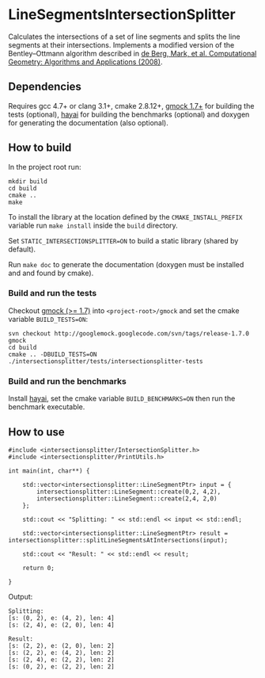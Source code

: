 # LineSegmentsIntersectionSplitter

Calculates the intersections of a set of line segments and splits the line segments at their intersections.
Implements a modified version of the Bentley–Ottmann algorithm described in [de Berg, Mark, et al. Computational Geometry: Algorithms and Applications (2008)](http://link.springer.com/book/10.1007/978-3-540-77974-2).

## Dependencies

Requires gcc 4.7+ or clang 3.1+, cmake 2.8.12+, [gmock 1.7+](https://code.google.com/p/googlemock/) for building the tests (optional),
[hayai](https://github.com/nickbruun/hayai) for building the benchmarks (optional) and doxygen for generating the documentatíon (also optional).

## How to build

In the project root run:
~~~~~~~~~~~~~{.txt}
mkdir build
cd build
cmake ..
make
~~~~~~~~~~~~~
To install the library at the location defined by the `CMAKE_INSTALL_PREFIX` variable run `make install` inside the `build` directory.

Set `STATIC_INTERSECTIONSPLITTER=ON` to build a static library (shared by default).

Run `make doc` to generate the documentation (doxygen must be installed and and found by cmake).

### Build and run the tests

Checkout [gmock (>= 1.7)](https://code.google.com/p/googlemock/source/checkout) into `<project-root>/gmock` and set the cmake variable `BUILD_TESTS=ON`:

~~~~~~~~~~~~~{.txt}
svn checkout http://googlemock.googlecode.com/svn/tags/release-1.7.0 gmock
cd build
cmake .. -DBUILD_TESTS=ON
./intersectionsplitter/tests/intersectionsplitter-tests
~~~~~~~~~~~~~

### Build and run the benchmarks

Install [hayai](https://github.com/nickbruun/hayai), set the cmake variable `BUILD_BENCHMARKS=ON` then run the benchmark executable.

## How to use

~~~~~~~~~~~~~{.cpp}
#include <intersectionsplitter/IntersectionSplitter.h>
#include <intersectionsplitter/PrintUtils.h>

int main(int, char**) {

    std::vector<intersectionsplitter::LineSegmentPtr> input = {
        intersectionsplitter::LineSegment::create(0,2, 4,2),
        intersectionsplitter::LineSegment::create(2,4, 2,0)
    };

    std::cout << "Splitting: " << std::endl << input << std::endl;

    std::vector<intersectionsplitter::LineSegmentPtr> result = intersectionsplitter::splitLineSegmentsAtIntersections(input);

    std::cout << "Result: " << std::endl << result;

    return 0;

}

~~~~~~~~~~~~~

Output:
~~~~~~~~~~~~~{.txt}
Splitting:
[s: (0, 2), e: (4, 2), len: 4]
[s: (2, 4), e: (2, 0), len: 4]

Result:
[s: (2, 2), e: (2, 0), len: 2]
[s: (2, 2), e: (4, 2), len: 2]
[s: (2, 4), e: (2, 2), len: 2]
[s: (0, 2), e: (2, 2), len: 2]
~~~~~~~~~~~~~
